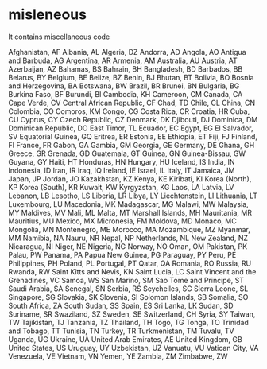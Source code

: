 # misleneous
It contains miscellaneous code

Afghanistan, AF
Albania, AL
Algeria, DZ
Andorra, AD
Angola, AO
Antigua and Barbuda, AG
Argentina, AR
Armenia, AM
Australia, AU
Austria, AT
Azerbaijan, AZ
Bahamas, BS
Bahrain, BH
Bangladesh, BD
Barbados, BB
Belarus, BY
Belgium, BE
Belize, BZ
Benin, BJ
Bhutan, BT
Bolivia, BO
Bosnia and Herzegovina, BA
Botswana, BW
Brazil, BR
Brunei, BN
Bulgaria, BG
Burkina Faso, BF
Burundi, BI
Cambodia, KH
Cameroon, CM
Canada, CA
Cape Verde, CV
Central African Republic, CF
Chad, TD
Chile, CL
China, CN
Colombia, CO
Comoros, KM
Congo, CG
Costa Rica, CR
Croatia, HR
Cuba, CU
Cyprus, CY
Czech Republic, CZ
Denmark, DK
Djibouti, DJ
Dominica, DM
Dominican Republic, DO
East Timor, TL
Ecuador, EC
Egypt, EG
El Salvador, SV
Equatorial Guinea, GQ
Eritrea, ER
Estonia, EE
Ethiopia, ET
Fiji, FJ
Finland, FI
France, FR
Gabon, GA
Gambia, GM
Georgia, GE
Germany, DE
Ghana, GH
Greece, GR
Grenada, GD
Guatemala, GT
Guinea, GN
Guinea-Bissau, GW
Guyana, GY
Haiti, HT
Honduras, HN
Hungary, HU
Iceland, IS
India, IN
Indonesia, ID
Iran, IR
Iraq, IQ
Ireland, IE
Israel, IL
Italy, IT
Jamaica, JM
Japan, JP
Jordan, JO
Kazakhstan, KZ
Kenya, KE
Kiribati, KI
Korea (North), KP
Korea (South), KR
Kuwait, KW
Kyrgyzstan, KG
Laos, LA
Latvia, LV
Lebanon, LB
Lesotho, LS
Liberia, LR
Libya, LY
Liechtenstein, LI
Lithuania, LT
Luxembourg, LU
Macedonia, MK
Madagascar, MG
Malawi, MW
Malaysia, MY
Maldives, MV
Mali, ML
Malta, MT
Marshall Islands, MH
Mauritania, MR
Mauritius, MU
Mexico, MX
Micronesia, FM
Moldova, MD
Monaco, MC
Mongolia, MN
Montenegro, ME
Morocco, MA
Mozambique, MZ
Myanmar, MM
Namibia, NA
Nauru, NR
Nepal, NP
Netherlands, NL
New Zealand, NZ
Nicaragua, NI
Niger, NE
Nigeria, NG
Norway, NO
Oman, OM
Pakistan, PK
Palau, PW
Panama, PA
Papua New Guinea, PG
Paraguay, PY
Peru, PE
Philippines, PH
Poland, PL
Portugal, PT
Qatar, QA
Romania, RO
Russia, RU
Rwanda, RW
Saint Kitts and Nevis, KN
Saint Lucia, LC
Saint Vincent and the Grenadines, VC
Samoa, WS
San Marino, SM
Sao Tome and Principe, ST
Saudi Arabia, SA
Senegal, SN
Serbia, RS
Seychelles, SC
Sierra Leone, SL
Singapore, SG
Slovakia, SK
Slovenia, SI
Solomon Islands, SB
Somalia, SO
South Africa, ZA
South Sudan, SS
Spain, ES
Sri Lanka, LK
Sudan, SD
Suriname, SR
Swaziland, SZ
Sweden, SE
Switzerland, CH
Syria, SY
Taiwan, TW
Tajikistan, TJ
Tanzania, TZ
Thailand, TH
Togo, TG
Tonga, TO
Trinidad and Tobago, TT
Tunisia, TN
Turkey, TR
Turkmenistan, TM
Tuvalu, TV
Uganda, UG
Ukraine, UA
United Arab Emirates, AE
United Kingdom, GB
United States, US
Uruguay, UY
Uzbekistan, UZ
Vanuatu, VU
Vatican City, VA
Venezuela, VE
Vietnam, VN
Yemen, YE
Zambia, ZM
Zimbabwe, ZW
